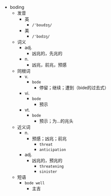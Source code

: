 - boding
  - 发音
    - 英
      - `/'boudɪŋ/`
    - 美
      - `/'bodɪŋ/`
  - 词义
    - adj.
      - 凶兆的，先兆的
    - n.
      - 凶兆，前兆，预感
  - 同根词
    - v.
      - `bode`
        - 停留；继续；遭到（bide的过去式）
    - vi.
      - `bode`
        - 预示
    - vt.
      - `bode`
        - 预示；为…的兆头
  - 近义词
    - n.
      - 预感；凶兆；前兆
        - `threat`
        - `anticipation`
    - adj.
      - 凶兆的，预兆的
        - `threatening`
        - `sinister`
  - 短语
    - `bode well`
      - 主吉 
